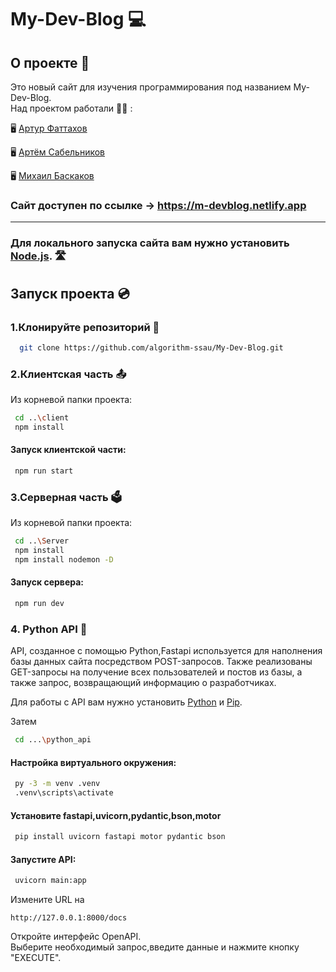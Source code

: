 # My-Dev-Blog 💻
## О проекте 📖
Это новый сайт для изучения программирования под названием My-Dev-Blog.\
Над проектом работали 🧑‍🎓 :

 🖥️ [Артур Фаттахов](https://github.com/rtSblnkv)

 🖥️ [Артём Сабельников](https://github.com/mix4il)

 🖥️ [Михаил Баскаков](https://github.com/thundernorain)
 
### Сайт доступен по ссылке -> https://m-devblog.netlify.app
***
### Для локального запуска сайта вам нужно установить [Node.js](https://nodejs.org/en/download/). 🛣️

## Запуск проекта 💿
### 1.Клонируйте репозиторий 📂
 ```bash
   git clone https://github.com/algorithm-ssau/My-Dev-Blog.git
 ```
### 2.Клиентская часть 📤
 Из корневой папки проекта:
 ```bash
  cd ..\client 
  npm install
 ```
#### Запуск клиентской части: 
 ```bash
  npm run start
 ```
### 3.Серверная часть 🗳️
 Из корневой папки проекта:
 ```bash
  cd ..\Server 
  npm install
  npm install nodemon -D
 ```
#### Запуск сервера:
```bash
 npm run dev
```

### 4. Python API 🐍
API, созданное с помощью Python,Fastapi используется для наполнения базы данных сайта посредством POST-запросов. 
Также реализованы GET-запросы на получение всех пользователей и постов из базы, а также запрос, возвращающий информацию о разработчиках.

Для работы с API вам нужно установить [Python](https://www.python.org/downloads/) и [Pip](https://pip.pypa.io/en/stable/installing/).

Затем
```bash
 cd ...\python_api
```
#### Настройка виртуального окружения:
 ```bash
  py -3 -m venv .venv
  .venv\scripts\activate
 ```
#### Установите fastapi,uvicorn,pydantic,bson,motor
 ```bash
  pip install uvicorn fastapi motor pydantic bson
 ```
#### Запустите API:
 ```bash
  uvicorn main:app
 ```
 Измените URL на  
 ```
 http://127.0.0.1:8000/docs
 ```
 Откройте интерфейс OpenAPI.\
 Выберите необходимый запрос,введите данные и нажмите кнопку "EXECUTE".


